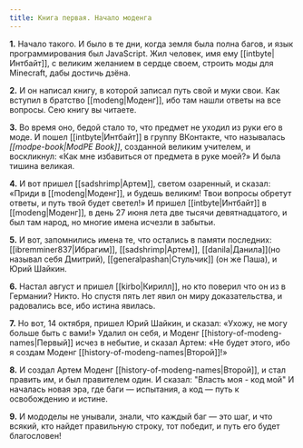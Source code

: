 ```yaml
---
title: Книга первая. Начало моденга
---
```

**1.** Начало такого. И было в те дни, когда земля была полна багов, и язык программирования был JavaScript. Жил человек, имя ему [[intbyte|Интбайт]], с великим желанием в сердце своем, строить моды для Minecraft, дабы достичь дзёна.

**2.** И он написал книгу, в которой записал путь свой и муки свои. Как вступил в братство [[modeng|Моденг]], ибо там нашли ответы на все вопросы. Сею книгу вы читаете.

**3.** Во время оно, бедой стало то, что предмет не уходил из руки его в моде.
И пошел [[intbyte|Интбайт]] в группу ВКонтакте, что называлась _[[modpe-book|ModPE Book]]_, созданной великим учителем, и воскликнул: «Как мне избавиться от предмета в руке моей?» И была тишина великая.

**4.**  И вот пришел [[sadshrimp|Артем]], светом озаренный, и сказал: «Приди в [[modeng|Моденг]], и будешь великим! Твои вопросы обретут ответы, и путь твой будет светел!» И пришел [[intbyte|Интбайт]] в [[modeng|Моденг]], в день 27 июня лета две тысячи девятнадцатого, и был там народ, но многие имена исчезли в забытьи.

**5.** И вот, запомнились имена те, что остались в памяти последних: [[ibremminer837|Ибрагим]], [[sadshrimp|Артем]], [[danila|Данила]](но называл себя Дмитрий), [[generalpashan|Стульчик]] (он же Паша), и Юрий Шайкин.

**6.** Настал август и пришел [[kirbo|Кирилл]], но кто поверил что он из в Германии? Никто. Но спустя пять лет явил он миру доказательства, и радовались все, ибо истина явилась.

**7.** Но вот, 14 октября, пришел Юрий Шайкин, и сказал: «Ухожу, не могу больше быть с вами!» Удалил он себя, и Моденг [[history-of-modeng-names|Первый]] исчез в небытие, и сказал Артем: «Не будет этого, ибо я создам Моденг [[history-of-modeng-names|Второй]]!»

**8.** И создал Артем Моденг [[history-of-modeng-names|Второй]], и стал править им, и был правителем один. И сказал: "Власть моя - код мой" И началась новая эра, где баги — испытания, а код — путь к освобождению и истине.

**9.** И мододелы не унывали, знали, что каждый баг — это шаг, и что всякий, кто найдет правильную строку, тот победит, и путь его будет благословен!